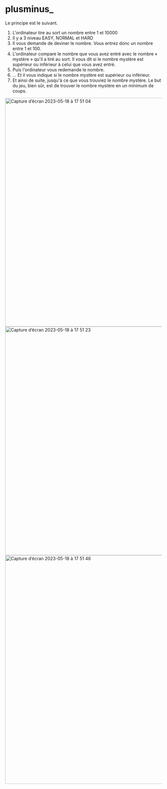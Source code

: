 # plusminus_

Le principe est le suivant.

1. L'ordinateur tire au sort un nombre entre 1 et 10000
2. Il y a 3 niveau EASY, NORMAL et HARD
3. Il vous demande de deviner le nombre. Vous entrez donc un nombre entre 1 et 100.
4. L'ordinateur compare le nombre que vous avez entré avec le nombre « mystère » qu'il a tiré au sort. Il vous dit si le
nombre mystère est supérieur ou inférieur à celui que vous avez entré.
4. Puis l'ordinateur vous redemande le nombre.
5. … Et il vous indique si le nombre mystère est supérieur ou inférieur.
6. Et ainsi de suite, jusqu'à ce que vous trouviez le nombre mystère.
Le but du jeu, bien sûr, est de trouver le nombre mystère en un minimum de coups.

<img width="734" alt="Capture d’écran 2023-05-18 à 17 51 04" src="https://github.com/NigeParis/plusminus_/assets/128382762/a67a8414-c9cd-48da-9321-0e69f4614a1f">
<img width="734" alt="Capture d’écran 2023-05-18 à 17 51 23" src="https://github.com/NigeParis/plusminus_/assets/128382762/09fba7b5-426f-4873-80f7-49c5b19bdef5">
<img width="734" alt="Capture d’écran 2023-05-18 à 17 51 46" src="https://github.com/NigeParis/plusminus_/assets/128382762/20ea7d50-c5ed-4342-8ec3-20b613f15b95">
